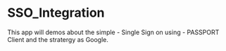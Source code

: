 # SSO_Integration
This app will demos about the simple - Single Sign on using - PASSPORT Client and the stratergy as Google.
